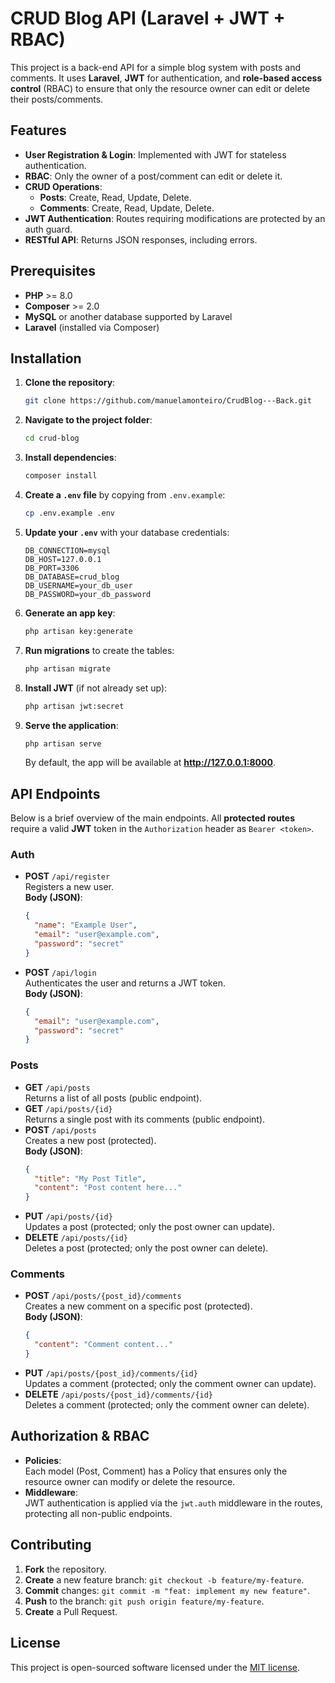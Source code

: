 # CRUD Blog API (Laravel + JWT + RBAC)

This project is a back-end API for a simple blog system with posts and comments. It uses **Laravel**, **JWT** for authentication, and **role-based access control** (RBAC) to ensure that only the resource owner can edit or delete their posts/comments.

## Features

- **User Registration & Login**: Implemented with JWT for stateless authentication.  
- **RBAC**: Only the owner of a post/comment can edit or delete it.  
- **CRUD Operations**:  
  - **Posts**: Create, Read, Update, Delete.  
  - **Comments**: Create, Read, Update, Delete.  
- **JWT Authentication**: Routes requiring modifications are protected by an auth guard.  
- **RESTful API**: Returns JSON responses, including errors.

## Prerequisites

- **PHP** >= 8.0  
- **Composer** >= 2.0  
- **MySQL** or another database supported by Laravel  
- **Laravel** (installed via Composer)

## Installation

1. **Clone the repository**:
   ```bash
   git clone https://github.com/manuelamonteiro/CrudBlog---Back.git
   ```
2. **Navigate to the project folder**:
   ```bash
   cd crud-blog
   ```
3. **Install dependencies**:
   ```bash
   composer install
   ```
4. **Create a `.env` file** by copying from `.env.example`:
   ```bash
   cp .env.example .env
   ```
5. **Update your `.env`** with your database credentials:
   ```env
   DB_CONNECTION=mysql
   DB_HOST=127.0.0.1
   DB_PORT=3306
   DB_DATABASE=crud_blog
   DB_USERNAME=your_db_user
   DB_PASSWORD=your_db_password
   ```
6. **Generate an app key**:
   ```bash
   php artisan key:generate
   ```
7. **Run migrations** to create the tables:
   ```bash
   php artisan migrate
   ```
8. **Install JWT** (if not already set up):
   ```bash
   php artisan jwt:secret
   ```
9. **Serve the application**:
   ```bash
   php artisan serve
   ```
   By default, the app will be available at **http://127.0.0.1:8000**.

## API Endpoints

Below is a brief overview of the main endpoints. All **protected routes** require a valid **JWT** token in the `Authorization` header as `Bearer <token>`.

### Auth

- **POST** `/api/register`  
  Registers a new user.  
  **Body (JSON)**:
  ```json
  {
    "name": "Example User",
    "email": "user@example.com",
    "password": "secret"
  }
  ```
- **POST** `/api/login`  
  Authenticates the user and returns a JWT token.  
  **Body (JSON)**:
  ```json
  {
    "email": "user@example.com",
    "password": "secret"
  }
  ```

### Posts

- **GET** `/api/posts`  
  Returns a list of all posts (public endpoint).  
- **GET** `/api/posts/{id}`  
  Returns a single post with its comments (public endpoint).  
- **POST** `/api/posts`  
  Creates a new post (protected).  
  **Body (JSON)**:
  ```json
  {
    "title": "My Post Title",
    "content": "Post content here..."
  }
  ```
- **PUT** `/api/posts/{id}`  
  Updates a post (protected; only the post owner can update).  
- **DELETE** `/api/posts/{id}`  
  Deletes a post (protected; only the post owner can delete).

### Comments

- **POST** `/api/posts/{post_id}/comments`  
  Creates a new comment on a specific post (protected).  
  **Body (JSON)**:
  ```json
  {
    "content": "Comment content..."
  }
  ```
- **PUT** `/api/posts/{post_id}/comments/{id}`  
  Updates a comment (protected; only the comment owner can update).  
- **DELETE** `/api/posts/{post_id}/comments/{id}`  
  Deletes a comment (protected; only the comment owner can delete).

## Authorization & RBAC

- **Policies**:  
  Each model (Post, Comment) has a Policy that ensures only the resource owner can modify or delete the resource.  
- **Middleware**:  
  JWT authentication is applied via the `jwt.auth` middleware in the routes, protecting all non-public endpoints.

## Contributing

1. **Fork** the repository.  
2. **Create** a new feature branch: `git checkout -b feature/my-feature`.  
3. **Commit** changes: `git commit -m "feat: implement my new feature"`.  
4. **Push** to the branch: `git push origin feature/my-feature`.  
5. **Create** a Pull Request.

## License

This project is open-sourced software licensed under the [MIT license](LICENSE).